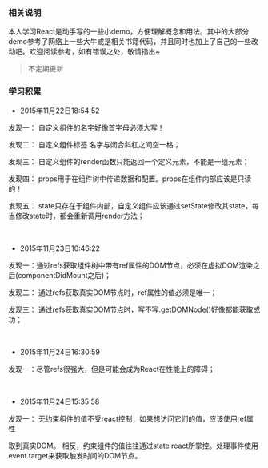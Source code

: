 ### 相关说明

本人学习React是动手写的一些小demo，方便理解概念和用法。其中的大部分demo参考了网络上一些大牛或是相关书籍代码，并且同时也加上了自己的一些改动吧。欢迎阅读参考，如有错误之处，敬请指出~

> 不定期更新

### 学习积累

- 2015年11月22日18:54:52

发现一： 自定义组件的名字好像首字母必须大写！

发现二： 自定义组件标签 名字与闭合斜杠之间空一格；

发现三： 自定义组件的render函数只能返回一个定义元素，不能是一组元素；

发现四： props用于在组件树中传递数据和配置。props在组件内部应该是只读的！

发现五： state只存在于组件内部，自定义组件应该通过setState修改其state，每当修改state时，都会重新调用render方法；

<br />

- 2015年11月23日10:46:22

发现一：通过refs获取组件树中带有ref属性的DOM节点，必须在虚拟DOM渲染之后(componentDidMount之后)；

发现二： 通过refs获取真实DOM节点时，ref属性的值必须是唯一；

发现三： 通过refs获取真实DOM节点时，写不写.getDOMNode()好像都能获取成功；

<br />

- 2015年11月24日16:30:59

发现一：尽管refs很强大，但是可能会成为React在性能上的障碍；

<br />

- 2015年11月24日15:35:58

发现一： 无约束组件的值不受react控制，如果想访问它们的值，应该使用ref属性

取到真实DOM。 相反，约束组件的值往往通过state react所掌控。处理事件使用event.target来获取触发时间的DOM节点。